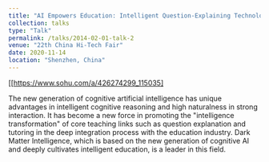```yaml
---
title: "AI Empowers Education: Intelligent Question-Explaining Technology Based on Cognitive AI"
collection: talks
type: "Talk"
permalink: /talks/2014-02-01-talk-2
venue: "22th China Hi-Tech Fair"
date: 2020-11-14
location: "Shenzhen, China"
---
```


[[https://www.sohu.com/a/426274299_115035]

The new generation of cognitive artificial intelligence has unique advantages in intelligent cognitive reasoning and high naturalness in strong interaction. It has become a new force in promoting the "intelligence transformation" of core teaching links such as question explanation and tutoring in the deep integration process with the education industry. Dark Matter Intelligence, which is based on the new generation of cognitive AI and deeply cultivates intelligent education, is a leader in this field.
